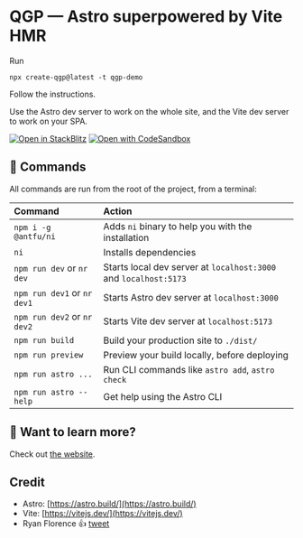 # QGP — Astro superpowered by Vite HMR

Run

    npx create-qgp@latest -t qgp-demo

Follow the instructions.

Use the Astro dev server to work on the whole site, and the Vite dev server to work on your SPA.

[![Open in StackBlitz](https://developer.stackblitz.com/img/open_in_stackblitz.svg)](https://stackblitz.com/fork/github/JLarky/create-qgp/tree/main/template-qgp-demo)
[![Open with CodeSandbox](https://assets.codesandbox.io/github/button-edit-lime.svg)](https://codesandbox.io/s/github/JLarky/create-qgp/tree/main/template-qgp-demo)

## 🧞 Commands

All commands are run from the root of the project, from a terminal:

| Command                     | Action                                                           |
| :-------------------------- | :--------------------------------------------------------------- |
| `npm i -g @antfu/ni`        | Adds `ni` binary to help you with the installation               |
| `ni`                        | Installs dependencies                                            |
| `npm run dev` or `nr dev`   | Starts local dev server at `localhost:3000` and `localhost:5173` |
| `npm run dev1` or `nr dev1` | Starts Astro dev server at `localhost:3000`                      |
| `npm run dev2` or `nr dev2` | Starts Vite dev server at `localhost:5173`                       |
| `npm run build`             | Build your production site to `./dist/`                          |
| `npm run preview`           | Preview your build locally, before deploying                     |
| `npm run astro ...`         | Run CLI commands like `astro add`, `astro check`                 |
| `npm run astro --help`      | Get help using the Astro CLI                                     |

## 👀 Want to learn more?

Check out [the website](https://qgp.app/).

## Credit

- Astro: [https://astro.build/](https://astro.build/)
- Vite: [https://vitejs.dev/](https://vitejs.dev/)
- Ryan Florence 👍 [tweet](https://twitter.com/JLarky/status/1618286589356171266)

